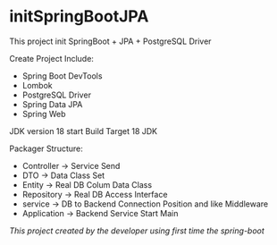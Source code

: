 # initSpringBootJPA

This project init SpringBoot + JPA + PostgreSQL Driver

Create Project Include:
- Spring Boot DevTools
- Lombok
- PostgreSQL Driver
- Spring Data JPA
- Spring Web

JDK version 18 start
Build Target 18 JDK

Packager Structure:
- Controller -> Service Send
- DTO -> Data Class Set
- Entity -> Real DB Colum Data Class
- Repository -> Real DB Access Interface
- service -> DB to Backend Connection Position and like Middleware
- Application -> Backend Service Start Main

*This project created by the developer using first time the spring-boot*
